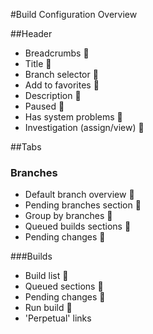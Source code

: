 #Build Configuration Overview

##Header
* Breadcrumbs :checkered_flag:
* Title :checkered_flag:
* Branch selector :checkered_flag:
* Add to favorites :checkered_flag:
* Description :checkered_flag:
* Paused :checkered_flag:
* Has system problems :checkered_flag:
* Investigation (assign/view) :checkered_flag:
	
##Tabs
### Branches
* Default branch overview :checkered_flag:
* Pending branches section :checkered_flag:
* Group by branches :checkered_flag:
* Queued builds sections :checkered_flag:
* Pending changes :checkered_flag:
		
###Builds
* Build list :checkered_flag:
* Queued sections :checkered_flag:
* Pending changes :checkered_flag:
* Run build :checkered_flag:
* 'Perpetual' links 
